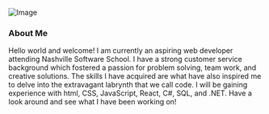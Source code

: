 
![Image](https://media.giphy.com/media/qsGcytIr7JTtI5vmVn/giphy-downsized.gif)

### About Me
Hello world and welcome! I am currently an aspiring web developer attending Nashville Software School. I have a strong customer service background which fostered a passion for problem solving, team work, and creative solutions. The skills I have acquired are what have also inspired me to delve into the extravagant labrynth that we call code. I will be gaining experience with html, CSS, JavaScript, React, C#, SQL, and .NET. Have a look around and see what I have been working on!



<!--
**Jennifer-Blue-Williams/Jennifer-Blue-Williams** is a ✨ _special_ ✨ repository because its `README.md` (this file) appears on your GitHub profile.

Here are some ideas to get you started:

- 🔭 I’m currently working on ...
- 🌱 I’m currently learning ...
- 👯 I’m looking to collaborate on ...
- 🤔 I’m looking for help with ...
- 💬 Ask me about ...
- 📫 How to reach me: ...
- 😄 Pronouns: ...
- ⚡ Fun fact: ...
-->
